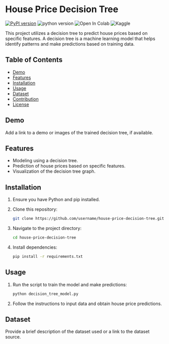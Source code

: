 # House Price Decision Tree

[![PyPI version](https://badge.fury.io/py/colabcode.svg)](https://badge.fury.io/py/colabcode)
![python version](https://img.shields.io/badge/python-3.6%2C3.7%2C3.8-blue?logo=python)
![Open In Colab](https://colab.research.google.com/assets/colab-badge.svg)
![Kaggle](https://img.shields.io/badge/Kaggle-Dataset-blue.svg)

This project utilizes a decision tree to predict house prices based on specific features. A decision tree is a machine learning model that helps identify patterns and make predictions based on training data.

## Table of Contents
- [Demo](#demo)
- [Features](#features)
- [Installation](#installation)
- [Usage](#usage)
- [Dataset](#dataset)
- [Contribution](#contribution)
- [License](#license)

## Demo

Add a link to a demo or images of the trained decision tree, if available.

## Features

- Modeling using a decision tree.
- Prediction of house prices based on specific features.
- Visualization of the decision tree graph.

## Installation

1. Ensure you have Python and pip installed.
2. Clone this repository:

    ```bash
    git clone https://github.com/username/house-price-decision-tree.git
    ```

3. Navigate to the project directory:

    ```bash
    cd house-price-decision-tree
    ```

4. Install dependencies:

    ```bash
    pip install -r requirements.txt
    ```

## Usage

1. Run the script to train the model and make predictions:

    ```bash
    python decision_tree_model.py
    ```

2. Follow the instructions to input data and obtain house price predictions.

## Dataset

Provide a brief description of the dataset used or a link to the dataset source.



